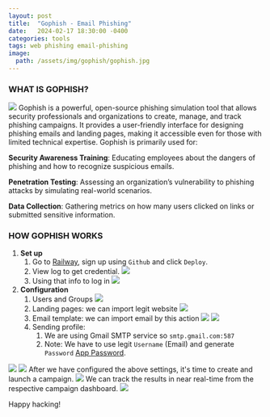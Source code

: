 ```yaml
---
layout: post
title:  "Gophish - Email Phishing"
date:   2024-02-17 18:30:00 -0400
categories: tools
tags: web phishing email-phishing
image:
  path: /assets/img/gophish/gophish.jpg
---
```


### WHAT IS GOPHISH?

![](/assets/img/gophish/intro.png)
Gophish is a powerful, open-source phishing simulation tool that allows security professionals and organizations to create, manage, and track phishing campaigns. It provides a user-friendly interface for designing phishing emails and landing pages, making it accessible even for those with limited technical expertise. Gophish is primarily used for:

**Security Awareness Training**: Educating employees about the dangers of phishing and how to recognize suspicious emails.

**Penetration Testing**: Assessing an organization’s vulnerability to phishing attacks by simulating real-world scenarios.

**Data Collection**: Gathering metrics on how many users clicked on links or submitted sensitive information.

### HOW GOPHISH WORKS

1. **Set up**
    1. Go to [Railway](https://railway.app/new/template/gEmUp6?referralCode=alphasec&ref=alphasec.io), sign up using `Github` and click `Deploy`.
    2. View log to get credential. ![](/assets/img/gophish/LogPassword.png)
    3. Using that info to log in ![](/assets/img/gophish/Login.png)
2. **Configuration**
    1. Users and Groups ![](/assets/img/gophish/UserGroup.png)
    2. Landing pages: we can import legit website ![](/assets/img/gophish/LandingPage.png)
    3. Email template: we can import email by this action
![](/assets/img/gophish/ImportMail.png)
![](/assets/img/gophish/Email.png)
    4. Sending profile:
        1. We are using Gmail SMTP service so `smtp.gmail.com:587`
        2. Note: We have to use legit `Username` (Email) and generate `Password`  [App Password](https://myaccount.google.com/apppasswords).
 
 ![](/assets/img/gophish/AppPassword.png)
 ![](/assets/img/gophish/MailProfile.png)
After we have configured the above settings, it's time to create and launch a campaign. ![](/assets/img/gophish/Campaign.png)
We can track the results in near real-time from the respective campaign dashboard.  ![](/assets/img/gophish/report.png)

Happy hacking!
